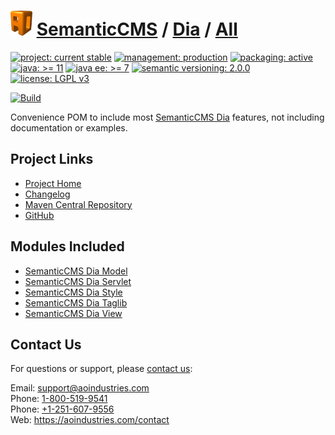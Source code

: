 # [<img src="ao-logo.png" alt="AO Logo" width="35" height="40">](https://github.com/aoindustries) [SemanticCMS](https://github.com/aoindustries/semanticcms) / [Dia](https://github.com/aoindustries/semanticcms-dia) / [All](https://github.com/aoindustries/semanticcms-dia-all)

[![project: current stable](https://semanticcms.com/ao-badges/project-current-stable.svg)](https://aoindustries.com/life-cycle#project-current-stable)
[![management: production](https://semanticcms.com/ao-badges/management-production.svg)](https://aoindustries.com/life-cycle#management-production)
[![packaging: active](https://semanticcms.com/ao-badges/packaging-active.svg)](https://aoindustries.com/life-cycle#packaging-active)  
[![java: &gt;= 11](https://semanticcms.com/ao-badges/java-11.svg)](https://docs.oracle.com/en/java/javase/11/docs/api/)
[![java ee: &gt;= 7](https://semanticcms.com/ao-badges/javaee-7.svg)](https://docs.oracle.com/javaee/7/api/)
[![semantic versioning: 2.0.0](https://semanticcms.com/ao-badges/semver-2.0.0.svg)](http://semver.org/spec/v2.0.0.html)
[![license: LGPL v3](https://semanticcms.com/ao-badges/license-lgpl-3.0.svg)](https://www.gnu.org/licenses/lgpl-3.0)

[![Build](https://github.com/aoindustries/semanticcms-dia-all/workflows/Build/badge.svg?branch=1.x)](https://github.com/aoindustries/semanticcms-dia-all/actions?query=workflow%3ABuild)

Convenience POM to include most [SemanticCMS Dia](https://github.com/aoindustries/semanticcms-dia) features, not including documentation or examples.

## Project Links
* [Project Home](https://semanticcms.com/dia/all/)
* [Changelog](https://semanticcms.com/dia/all/changelog)
* [Maven Central Repository](https://search.maven.org/artifact/com.semanticcms/semanticcms-dia-all)
* [GitHub](https://github.com/aoindustries/semanticcms-dia-all)

## Modules Included
* [SemanticCMS Dia Model](https://github.com/aoindustries/semanticcms-dia-model)
* [SemanticCMS Dia Servlet](https://github.com/aoindustries/semanticcms-dia-servlet)
* [SemanticCMS Dia Style](https://github.com/aoindustries/semanticcms-dia-style)
* [SemanticCMS Dia Taglib](https://github.com/aoindustries/semanticcms-dia-taglib)
* [SemanticCMS Dia View](https://github.com/aoindustries/semanticcms-dia-view)

## Contact Us
For questions or support, please [contact us](https://aoindustries.com/contact):

Email: [support@aoindustries.com](mailto:support@aoindustries.com)  
Phone: [1-800-519-9541](tel:1-800-519-9541)  
Phone: [+1-251-607-9556](tel:+1-251-607-9556)  
Web: https://aoindustries.com/contact
